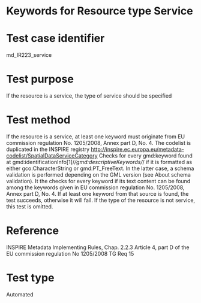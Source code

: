 
# Keywords for Resource type Service

# Test case identifier	

md_IR223_service

# Test purpose	

If the resource is a service, the type of service should be specified

# Test method	

If the resource is a service, at least one keyword must originate from EU commission regulation No. 1205/2008, Annex part D, No. 4.
The codelist is duplicated in the INSPIRE registry http://inspire.ec.europa.eu/metadata-codelist/SpatialDataServiceCategory
Checks for every gmd:keyword found at gmd:identificationInfo[1]/*/gmd:descriptiveKeywords/*/ if it is formatted as either gco:CharacterString or gmd:PT_FreeText. 
In the latter case, a schema validation is performed depending on the GML version (see About schema validation). It the checks for every keyword if its text content 
can be found among the keywords given in EU commission regulation No. 1205/2008, Annex part D, No. 4. If at least one keyword from that source is found, the test succeeds, otherwise it will fail.
If the type of the resource is not service, this test is omitted. 

# Reference	 

INSPIRE Metadata Implementing Rules, Chap. 2.2.3
Article 4, part D of the EU commission regulation No 1205/2008
TG Req 15

# Test type	

Automated
